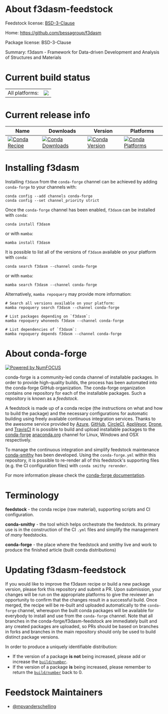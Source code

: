 About f3dasm-feedstock
======================

Feedstock license: [BSD-3-Clause](https://github.com/conda-forge/f3dasm-feedstock/blob/main/LICENSE.txt)

Home: https://github.com/bessagroup/f3dasm

Package license: BSD-3-Clause

Summary: f3dasm - Framework for Data-driven Development and Analysis of Structures and Materials

Current build status
====================


<table><tr><td>All platforms:</td>
    <td>
      <a href="https://dev.azure.com/conda-forge/feedstock-builds/_build/latest?definitionId=23036&branchName=main">
        <img src="https://dev.azure.com/conda-forge/feedstock-builds/_apis/build/status/f3dasm-feedstock?branchName=main">
      </a>
    </td>
  </tr>
</table>

Current release info
====================

| Name | Downloads | Version | Platforms |
| --- | --- | --- | --- |
| [![Conda Recipe](https://img.shields.io/badge/recipe-f3dasm-green.svg)](https://anaconda.org/conda-forge/f3dasm) | [![Conda Downloads](https://img.shields.io/conda/dn/conda-forge/f3dasm.svg)](https://anaconda.org/conda-forge/f3dasm) | [![Conda Version](https://img.shields.io/conda/vn/conda-forge/f3dasm.svg)](https://anaconda.org/conda-forge/f3dasm) | [![Conda Platforms](https://img.shields.io/conda/pn/conda-forge/f3dasm.svg)](https://anaconda.org/conda-forge/f3dasm) |

Installing f3dasm
=================

Installing `f3dasm` from the `conda-forge` channel can be achieved by adding `conda-forge` to your channels with:

```
conda config --add channels conda-forge
conda config --set channel_priority strict
```

Once the `conda-forge` channel has been enabled, `f3dasm` can be installed with `conda`:

```
conda install f3dasm
```

or with `mamba`:

```
mamba install f3dasm
```

It is possible to list all of the versions of `f3dasm` available on your platform with `conda`:

```
conda search f3dasm --channel conda-forge
```

or with `mamba`:

```
mamba search f3dasm --channel conda-forge
```

Alternatively, `mamba repoquery` may provide more information:

```
# Search all versions available on your platform:
mamba repoquery search f3dasm --channel conda-forge

# List packages depending on `f3dasm`:
mamba repoquery whoneeds f3dasm --channel conda-forge

# List dependencies of `f3dasm`:
mamba repoquery depends f3dasm --channel conda-forge
```


About conda-forge
=================

[![Powered by
NumFOCUS](https://img.shields.io/badge/powered%20by-NumFOCUS-orange.svg?style=flat&colorA=E1523D&colorB=007D8A)](https://numfocus.org)

conda-forge is a community-led conda channel of installable packages.
In order to provide high-quality builds, the process has been automated into the
conda-forge GitHub organization. The conda-forge organization contains one repository
for each of the installable packages. Such a repository is known as a *feedstock*.

A feedstock is made up of a conda recipe (the instructions on what and how to build
the package) and the necessary configurations for automatic building using freely
available continuous integration services. Thanks to the awesome service provided by
[Azure](https://azure.microsoft.com/en-us/services/devops/), [GitHub](https://github.com/),
[CircleCI](https://circleci.com/), [AppVeyor](https://www.appveyor.com/),
[Drone](https://cloud.drone.io/welcome), and [TravisCI](https://travis-ci.com/)
it is possible to build and upload installable packages to the
[conda-forge](https://anaconda.org/conda-forge) [anaconda.org](https://anaconda.org/)
channel for Linux, Windows and OSX respectively.

To manage the continuous integration and simplify feedstock maintenance
[conda-smithy](https://github.com/conda-forge/conda-smithy) has been developed.
Using the ``conda-forge.yml`` within this repository, it is possible to re-render all of
this feedstock's supporting files (e.g. the CI configuration files) with ``conda smithy rerender``.

For more information please check the [conda-forge documentation](https://conda-forge.org/docs/).

Terminology
===========

**feedstock** - the conda recipe (raw material), supporting scripts and CI configuration.

**conda-smithy** - the tool which helps orchestrate the feedstock.
                   Its primary use is in the construction of the CI ``.yml`` files
                   and simplify the management of *many* feedstocks.

**conda-forge** - the place where the feedstock and smithy live and work to
                  produce the finished article (built conda distributions)


Updating f3dasm-feedstock
=========================

If you would like to improve the f3dasm recipe or build a new
package version, please fork this repository and submit a PR. Upon submission,
your changes will be run on the appropriate platforms to give the reviewer an
opportunity to confirm that the changes result in a successful build. Once
merged, the recipe will be re-built and uploaded automatically to the
`conda-forge` channel, whereupon the built conda packages will be available for
everybody to install and use from the `conda-forge` channel.
Note that all branches in the conda-forge/f3dasm-feedstock are
immediately built and any created packages are uploaded, so PRs should be based
on branches in forks and branches in the main repository should only be used to
build distinct package versions.

In order to produce a uniquely identifiable distribution:
 * If the version of a package **is not** being increased, please add or increase
   the [``build/number``](https://docs.conda.io/projects/conda-build/en/latest/resources/define-metadata.html#build-number-and-string).
 * If the version of a package **is** being increased, please remember to return
   the [``build/number``](https://docs.conda.io/projects/conda-build/en/latest/resources/define-metadata.html#build-number-and-string)
   back to 0.

Feedstock Maintainers
=====================

* [@mpvanderschelling](https://github.com/mpvanderschelling/)

